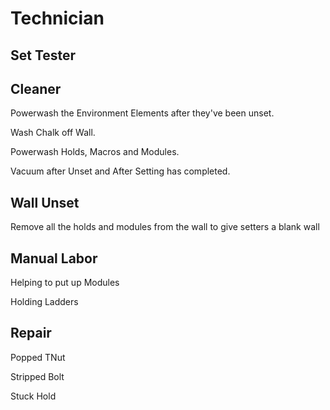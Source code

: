 # Technician


## Set Tester

## Cleaner

Powerwash the Environment Elements after they've been unset.

Wash Chalk off Wall.

Powerwash Holds, Macros and Modules.

Vacuum after Unset and After Setting has completed.


## Wall Unset

Remove all the holds and modules from the wall to give setters a blank wall

## Manual Labor

Helping to put up Modules

Holding Ladders

## Repair

Popped TNut

Stripped Bolt

Stuck Hold


